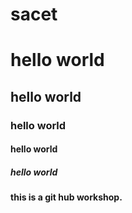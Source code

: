 # sacet
# hello world
## hello world
### hello world
#### hello world
##### hello world
**this is a git hub workshop.**
